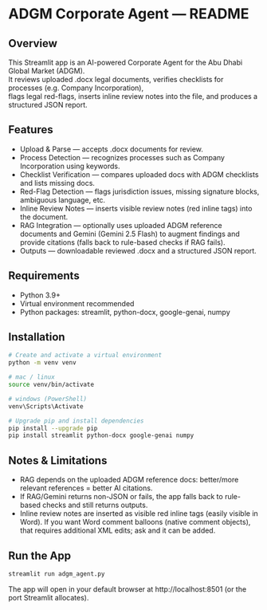 # ADGM Corporate Agent — README

## Overview

This Streamlit app is an AI-powered Corporate Agent for the Abu Dhabi Global Market (ADGM).  
It reviews uploaded .docx legal documents, verifies checklists for processes (e.g. Company Incorporation),  
flags legal red-flags, inserts inline review notes into the file, and produces a structured JSON report.

## Features

- Upload & Parse — accepts .docx documents for review.
- Process Detection — recognizes processes such as Company Incorporation using keywords.
- Checklist Verification — compares uploaded docs with ADGM checklists and lists missing docs.
- Red-Flag Detection — flags jurisdiction issues, missing signature blocks, ambiguous language, etc.
- Inline Review Notes — inserts visible review notes (red inline tags) into the document.
- RAG Integration — optionally uses uploaded ADGM reference documents and Gemini (Gemini 2.5 Flash) to augment findings and provide citations (falls back to rule-based checks if RAG fails).
- Outputs — downloadable reviewed .docx and a structured JSON report.

## Requirements

- Python 3.9+
- Virtual environment recommended
- Python packages: streamlit, python-docx, google-genai, numpy

## Installation

```bash
# Create and activate a virtual environment
python -m venv venv

# mac / linux
source venv/bin/activate

# windows (PowerShell)
venv\Scripts\Activate

# Upgrade pip and install dependencies
pip install --upgrade pip
pip install streamlit python-docx google-genai numpy
```

## Notes & Limitations

- RAG depends on the uploaded ADGM reference docs: better/more relevant references = better AI citations.
- If RAG/Gemini returns non-JSON or fails, the app falls back to rule-based checks and still returns outputs.
- Inline review notes are inserted as visible red inline tags (easily visible in Word). If you want Word comment balloons (native comment objects), that requires additional XML edits; ask and it can be added.

## Run the App

```bash
streamlit run adgm_agent.py
```

The app will open in your default browser at http://localhost:8501 (or the port Streamlit allocates).
